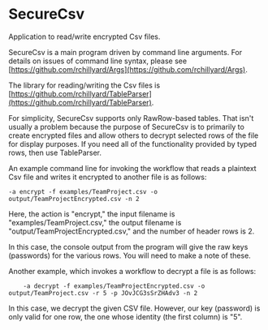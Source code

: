 # SecureCsv
Application to read/write encrypted Csv files.

SecureCsv is a main program driven by command line arguments.
For details on issues of command line syntax, please see 
[https://github.com/rchillyard/Args](https://github.com/rchillyard/Args).

The library for reading/writing the Csv files is [https://github.com/rchillyard/TableParser](https://github.com/rchillyard/TableParser).

For simplicity, SecureCsv supports only RawRow-based tables.
That isn't usually a problem because the purpose of SecureCsv is to primarily to
create encrypted files and allow others to decrypt selected rows of the file for display purposes.
If you need all of the functionality provided by typed rows, then use TableParser.

An example command line for invoking the workflow that reads a plaintext Csv file
and writes it encrypted to another file is as follows:

    -a encrypt -f examples/TeamProject.csv -o output/TeamProjectEncrypted.csv -n 2

Here, the action is "encrypt,"
the input filename is "examples/TeamProject.csv,"
the output filename is "output/TeamProjectEncrypted.csv,"
and the number of header rows is 2.

In this case, the console output from the program will give the raw keys (passwords)
for the various rows.
You will need to make a note of these.

Another example, which invokes a workflow to decrypt a file is as follows:

        -a decrypt -f examples/TeamProjectEncrypted.csv -o output/TeamProject.csv -r 5 -p JOvJCG3sSrZHAdv3 -n 2

In this case, we decrypt the given CSV file.
However, our key (password) is only valid for one row, the one whose identity (the first column) is "5".


